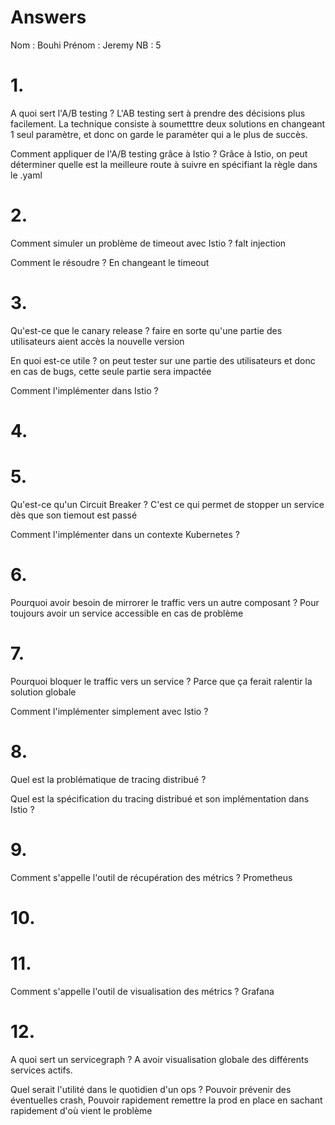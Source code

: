 # Answers

Nom : Bouhi
Prénom : Jeremy
NB : 5

# 1.
A quoi sert l'A/B testing ?
L'AB testing sert à prendre des décisions plus facilement. La technique consiste à soumetttre deux solutions en changeant 1 seul paramètre, et donc on garde le paramèter qui a le plus de succès.

Comment appliquer de l'A/B testing grâce à Istio ?
Grâce à Istio, on peut déterminer quelle est la meilleure route à suivre en spécifiant la règle dans le .yaml

# 2.
Comment simuler un problème de timeout avec Istio ?
falt injection

Comment le résoudre ?
En changeant le timeout

# 3.
Qu'est-ce que le canary release ?
faire en sorte qu'une partie des utilisateurs aient accès la nouvelle version

En quoi est-ce utile ?
on peut tester sur une partie des utilisateurs et donc en cas de bugs, cette seule partie sera impactée

Comment l'implémenter dans Istio ?

# 4.

# 5.
Qu'est-ce qu'un Circuit Breaker ?
C'est ce qui permet de stopper un service dès que son tiemout est passé

Comment l'implémenter dans un contexte Kubernetes ?

# 6.
Pourquoi avoir besoin de mirrorer le traffic vers un autre composant ?
Pour toujours avoir un service accessible en cas de problème

# 7.
Pourquoi bloquer le traffic vers un service ?
Parce que ça ferait ralentir la solution globale

Comment l'implémenter simplement avec Istio ?

# 8.
Quel est la problématique de tracing distribué ?

Quel est la spécification du tracing distribué et son implémentation dans Istio ?

# 9.
Comment s'appelle l'outil de récupération des métrics ?
Prometheus

# 10.

# 11.
Comment s'appelle l'outil de visualisation des métrics ?
Grafana

# 12.
A quoi sert un servicegraph ?
A avoir visualisation globale des différents services actifs. 

Quel serait l'utilité dans le quotidien d'un ops ?
Pouvoir prévenir des éventuelles crash, Pouvoir rapidement remettre la prod en place en sachant rapidement d'où vient le problème
